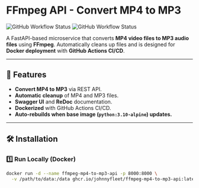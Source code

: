 # FFmpeg API - Convert MP4 to MP3

![GitHub Workflow Status](https://github.com/johnnyfleet/ffmpeg-mp4-to-mp3-api/actions/workflows/docker-build.yml/badge.svg)
![GitHub Workflow Status](https://github.com/johnnyfleet/ffmpeg-mp4-to-mp3-api/actions/workflows/docker-rebuild-on-upstream.yml/badge.svg)

A FastAPI-based microservice that converts **MP4 video files to MP3 audio files** using **FFmpeg**.
Automatically cleans up files and is designed for **Docker deployment** with **GitHub Actions CI/CD**.

---

## 🚀 Features
- **Convert MP4 to MP3** via REST API.
- **Automatic cleanup** of MP4 and MP3 files.
- **Swagger UI** and **ReDoc** documentation.
- **Dockerized** with GitHub Actions CI/CD.
- **Auto-rebuilds when base image (`python:3.10-alpine`) updates.**

---

## 🛠 Installation

### 1️⃣ **Run Locally (Docker)**
```bash
docker run -d --name ffmpeg-mp4-to-mp3-api -p 8000:8000 \
  -v /path/to/data:/data ghcr.io/johnnyfleet/ffmpeg-mp4-to-mp3-api:latest

